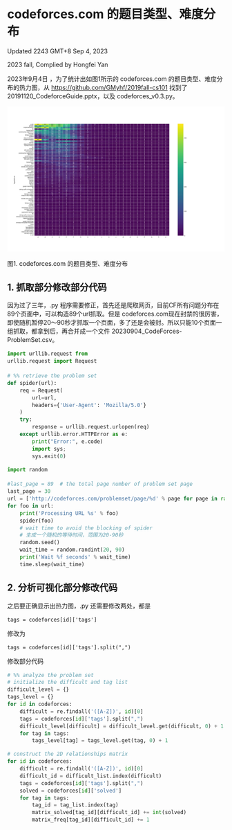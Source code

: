 # codeforces.com 的题目类型、难度分布

Updated 2243 GMT+8 Sep 4, 2023								

2023 fall, Complied by Hongfei Yan



2023年9月4日 ，为了统计出如图1所示的 codeforces.com 的题目类型、难度分布的热力图，从 https://github.com/GMyhf/2019fall-cs101 找到了 20191120_CodeforceGuide.pptx，以及 codeforces_v0.3.py。

![image-20230904231127747](https://raw.githubusercontent.com/GMyhf/img/main/img/image-20230904231127747.png)

图1. codeforces.com 的题目类型、难度分布



## **1. 抓取部分修改部分代码**

因为过了三年，.py 程序需要修正，首先还是爬取网页，目前CF所有问题分布在89个页面中，可以构造89个url抓取。但是 codeforces.com现在封禁的很厉害，即使随机暂停20～90秒才抓取一个页面，多了还是会被封。所以只能10个页面一组抓取，都拿到后，再合并成一个文件 20230904_CodeForces-ProblemSet.csv。

```python
import urllib.request from 
urllib.request import Request 

# %% retrieve the problem set
def spider(url):
    req = Request(
        url=url,
        headers={'User-Agent': 'Mozilla/5.0'}
    )
    try:
        response = urllib.request.urlopen(req)
    except urllib.error.HTTPError as e:
        print("Error:", e.code)
        import sys;
        sys.exit(0)
```



```python
import random

#last_page = 89  # the total page number of problem set page
last_page = 30
url = ['http://codeforces.com/problemset/page/%d' % page for page in range(21, last_page + 1)]
for foo in url:
    print('Processing URL %s' % foo)
    spider(foo)
    # wait time to avoid the blocking of spider
    # 生成一个随机的等待时间，范围为20-90秒
    random.seed()
    wait_time = random.randint(20, 90)
    print('Wait %f seconds' % wait_time)
    time.sleep(wait_time)
```



## **2. 分析可视化部分修改代码**

之后要正确显示出热力图，.py 还需要修改两处，都是

```
tags = codeforces[id]['tags'] 
```

修改为 

```
tags = codeforces[id]['tags'].split(",")
```



修改部分代码

```python
# %% analyze the problem set
# initialize the difficult and tag list
difficult_level = {}
tags_level = {}
for id in codeforces:
    difficult = re.findall('([A-Z])', id)[0]
    tags = codeforces[id]['tags'].split(",")
    difficult_level[difficult] = difficult_level.get(difficult, 0) + 1
    for tag in tags:
        tags_level[tag] = tags_level.get(tag, 0) + 1
```



```python
# construct the 2D relationships matrix
for id in codeforces:
    difficult = re.findall('([A-Z])', id)[0]
    difficult_id = difficult_list.index(difficult)
    tags = codeforces[id]['tags'].split(",")
    solved = codeforces[id]['solved']
    for tag in tags:
        tag_id = tag_list.index(tag)
        matrix_solved[tag_id][difficult_id] += int(solved)
        matrix_freq[tag_id][difficult_id] += 1
```